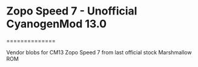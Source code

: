 # Zopo Speed 7 - Unofficial CyanogenMod 13.0
==============

Vendor blobs for CM13 Zopo Speed 7 from last official stock Marshmallow ROM

